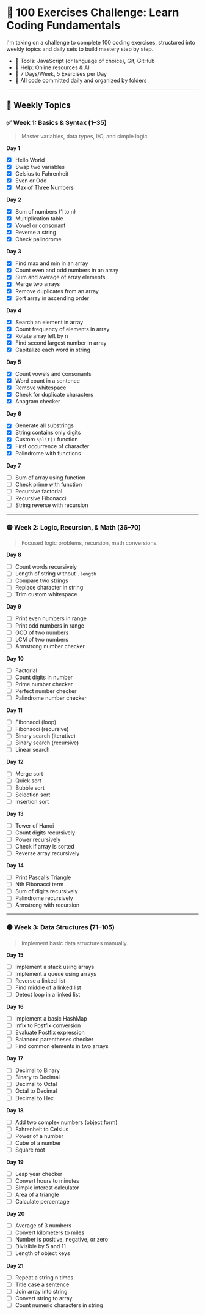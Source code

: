 # 💯 100 Exercises Challenge: Learn Coding Fundamentals

I'm taking on a challenge to complete 100 coding exercises, structured into weekly topics and daily sets to build mastery step by step.

- 🔧 Tools: JavaScript (or language of choice), Git, GitHub
- 🤖 Help: Online resources & AI
- 📆 7 Days/Week, 5 Exercises per Day
- 📂 All code committed daily and organized by folders

---

## 📅 Weekly Topics

### ✅ Week 1: Basics & Syntax (1–35)

> Master variables, data types, I/O, and simple logic.

**Day 1**

- [x] Hello World
- [x] Swap two variables
- [x] Celsius to Fahrenheit
- [x] Even or Odd
- [x] Max of Three Numbers

**Day 2**

- [x] Sum of numbers (1 to n)
- [x] Multiplication table
- [x] Vowel or consonant
- [x] Reverse a string
- [x] Check palindrome

**Day 3**

- [x] Find max and min in an array
- [x] Count even and odd numbers in an array
- [x] Sum and average of array elements
- [x] Merge two arrays
- [x] Remove duplicates from an array
- [x] Sort array in ascending order

**Day 4**

- [x] Search an element in array
- [x] Count frequency of elements in array
- [x] Rotate array left by n
- [x] Find second largest number in array
- [x] Capitalize each word in string

**Day 5**

- [x] Count vowels and consonants
- [x] Word count in a sentence
- [x] Remove whitespace
- [x] Check for duplicate characters
- [x] Anagram checker

**Day 6**

- [x] Generate all substrings
- [x] String contains only digits
- [x] Custom `split()` function
- [x] First occurrence of character
- [x] Palindrome with functions

**Day 7**

- [ ] Sum of array using function
- [ ] Check prime with function
- [ ] Recursive factorial
- [ ] Recursive Fibonacci
- [ ] String reverse with recursion

---

### 🟡 Week 2: Logic, Recursion, & Math (36–70)

> Focused logic problems, recursion, math conversions.

**Day 8**

- [ ] Count words recursively
- [ ] Length of string without `.length`
- [ ] Compare two strings
- [ ] Replace character in string
- [ ] Trim custom whitespace

**Day 9**

- [ ] Print even numbers in range
- [ ] Print odd numbers in range
- [ ] GCD of two numbers
- [ ] LCM of two numbers
- [ ] Armstrong number checker

**Day 10**

- [ ] Factorial
- [ ] Count digits in number
- [ ] Prime number checker
- [ ] Perfect number checker
- [ ] Palindrome number checker

**Day 11**

- [ ] Fibonacci (loop)
- [ ] Fibonacci (recursive)
- [ ] Binary search (iterative)
- [ ] Binary search (recursive)
- [ ] Linear search

**Day 12**

- [ ] Merge sort
- [ ] Quick sort
- [ ] Bubble sort
- [ ] Selection sort
- [ ] Insertion sort

**Day 13**

- [ ] Tower of Hanoi
- [ ] Count digits recursively
- [ ] Power recursively
- [ ] Check if array is sorted
- [ ] Reverse array recursively

**Day 14**

- [ ] Print Pascal’s Triangle
- [ ] Nth Fibonacci term
- [ ] Sum of digits recursively
- [ ] Palindrome recursively
- [ ] Armstrong with recursion

---

### 🟠 Week 3: Data Structures (71–105)

> Implement basic data structures manually.

**Day 15**

- [ ] Implement a stack using arrays
- [ ] Implement a queue using arrays
- [ ] Reverse a linked list
- [ ] Find middle of a linked list
- [ ] Detect loop in a linked list

**Day 16**

- [ ] Implement a basic HashMap
- [ ] Infix to Postfix conversion
- [ ] Evaluate Postfix expression
- [ ] Balanced parentheses checker
- [ ] Find common elements in two arrays

**Day 17**

- [ ] Decimal to Binary
- [ ] Binary to Decimal
- [ ] Decimal to Octal
- [ ] Octal to Decimal
- [ ] Decimal to Hex

**Day 18**

- [ ] Add two complex numbers (object form)
- [ ] Fahrenheit to Celsius
- [ ] Power of a number
- [ ] Cube of a number
- [ ] Square root

**Day 19**

- [ ] Leap year checker
- [ ] Convert hours to minutes
- [ ] Simple interest calculator
- [ ] Area of a triangle
- [ ] Calculate percentage

**Day 20**

- [ ] Average of 3 numbers
- [ ] Convert kilometers to miles
- [ ] Number is positive, negative, or zero
- [ ] Divisible by 5 and 11
- [ ] Length of object keys

**Day 21**

- [ ] Repeat a string n times
- [ ] Title case a sentence
- [ ] Join array into string
- [ ] Convert string to array
- [ ] Count numeric characters in string
